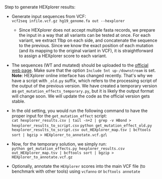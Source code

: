 Step to generate HEXplorer results:

- Generate input sequences from VCF:\
`vcf2seq infile.vcf.gz hg19_genome.fa out --hexplorer`
    - Since HEXplorer does not accept multiple fasta records, we prepare the input in a way that all variants can be tested at once. For each variant, we extract 11bp on each side, and concatenate the sequence to the previous. Since we know the exact position of each mutation (and its mapping to the original variant in VCF), it is straightforward to assign a HEXplorer score to each variant.

- The sequences (WT and mutated) should be uploaded to the [official web page](https://rna.hhu.de/HEXplorer/). Make sure that the option `Include 5nt up-/downstream` is set. **Note**: HEXplorer online interface has changed recently. That's why we have a script with `_old.py` suffix, which refers to the processing script of the output of the previous version. We have created a temporary version as `get_mutation_effects_temporary.py`, but it is likely the output format will change soon.  We will update the code as the official version gets stable.
  
- In the old setting, you would run the following command to have the proper input for the `get_mutation_effect` script:\
`cat hexplorer_results.csv | tail -n+2 | grep -v HBond > hexplorer_results_to_script.csv`
`python get_mutation_effect_old.py hexplorer_results_to_script.csv out_HEXplorer_map.tsv | bcftools sort | bgzip > HEXplorer_to_annotate.vcf.gz`\

- Now, for the temporary solution, we simply run:\
`python get_mutation_effects.py hexplorer_results.csv out_HEXplorer_map.tsv | bcftools sort | bgzip > HEXplorer_to_annotate.vcf.gz`

- Optionally, annotate the `HEXplorer` scores into the main VCF file (to benchmark with other tools) using `vcfanno` or `bcftools annotate`
